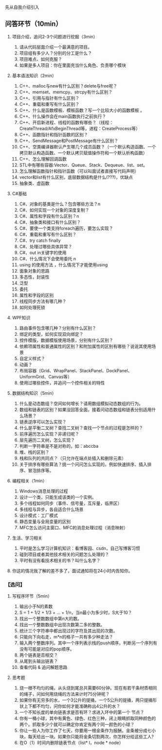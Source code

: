 先从自我介绍引入

## 问答环节（10min）
1. 项目介绍，追问2-3个问题进行挖掘（3min）
    1. 请从代码层面介绍一个最满意的项目。
    1. 项目组有多少人？分别的分工是什么？
    1. 项目难点、如何克服？
    1. 如果是多人项目：你在里面充当什么角色、负责哪个模块
1. 基本语法知识（2min）
    1. C++、malloc与new有什么区别？delete与free呢？
    1. C++、memset、memcpy、strcpy有什么区别？
    1. C++、引用与指针有什么区别？
    1. C++、重载和重写有什么区别？
    1. C++、什么是函数模板、模板函数？写一个比较大小的函数模板 。
    1. C++、什么操作会在main函数执行之前执行？
    1. C++、开启新进程、线程的函数有哪些？（线程：CreateThread/AfxBeginThread等，进程：CreateProcess等）
    1. C++、函数指针和指针函数的区别？
    1. C++、SendMessage和PostMessage有什么区别？
    1. C++、空类编译器默认产生哪几个成员函数？（一个默认构造函数、一个拷贝默认构造函数、一个默认拷贝赋值操作符和一个默认析构函数）
    1. C++、怎么理解回调函数
    1. STL中有哪些容器:Vector、Queue、Stack、Dequeue、list、set。
    1. 怎么理解函数指针和指针函数（可以叫面试者直接写代码声明）
    1. vector和list有什么区别，底层数据结构是什么(???)，优缺点 
    1. 抽象类、虚函数 
1. C#基础
    1. C#、对象的基类是什么？包含哪些方法？n
    1. C#、如何实现一个对象的深度复制？
    1. C#、属性和字段有什么区别？n
    1. C#、抽象类和接口有什么区别？
    1. C#、要使一个类支持foreach遍历，要怎么实现？
    1. C#、重载和重写有什么区别？
    1. C#、try catch finally 
    1. C#、处理过哪些具体异常？
    1. C#、out in关键字的使用
    1. C#、什么情况下会使用委托 n
    1. using 的使用方法 ，什么情况下才能使用using
    1. 面象对象的思路
    1. 多态性，封装性
    1. 泛型
    1. 委托
    1. 属性和字段的区别
    1. 线程同步方法有哪几种？
    1. 如何处理死锁
1. WPF知识
    1. 路由事件包含哪几种？分别有什么区别？
    1. 绑定的类型，如何实现双向绑定？
    1. 控件模版，数据模版使用场景，分别有什么区别？
    1. 依赖项属性和普通属性的区别？和附加属性的区别有哪些？说说其使用场景
    1. 自定义样式？
    1. 动画？
    1. 布局容器（Grid、WrapPanel、StackPanel、DockPanel、UniformGrid、Canvas等）
    1. 使用过哪些控件，并追问一个控件相关的特性
1. 数据结构知识（5min）
    1. 什么是动态数组？空间如何增长？请用数组模拟动态数组的行为。
    1. 数组和链表的区别？如果没回答全面，接着问动态数组和链表分别适用什么场景？
    1. 链表逆序可以怎么实现？
    1. 什么是平衡二叉树？查找二叉树？查找一个节点的过程是怎样的？
    1. 前序遍历怎么实现？非递归呢？
    1. 层先遍历二叉树，怎么实现？
    1. 判断一字符串是不是对称的，如：abccba
    1. 堆、栈的区别？
    1. 栈和队列的共同点？（只允许在端点处插入和删除元素）
    1. 关于排序有哪些算法？挑一个问问怎么实现的，例如快速排序、插入排序、冒泡排序等。

1. 编程相关（1min）
    1. Windows消息处理的过程
    1. 设计一个类，只能生成该类的一个实例。
    1. 多个线程如何同步（事件、信号量，互斥量，临界区）
    1. 多线程与异步，各自适合什么场景
    1. 设计模式：工厂模式
    1. 静态变量与全局变量的区别
    1. MFC怎么访问主窗口、MFC的消息处理过程（消息映射）

1. 生活、学习相关
    1. 平时是怎么学习计算机知识：看博客园、csdn，自己写博客习惯
    1. 碰到项目或者其他技术相关的问题怎么处理的？
    1. 平时有没有看技术相关的书？叫什么名字？

1. 你这的情况我了解的差不多了，面试通知将在24小时内告知你。

### 【选问】

1. 写程序环节（5min）
    1. 输出小于N的素数
    1. S = 1 + 1/2 + 1/3 + … + 1/n，当n最小为多少时，S大于10？
    1. 找出一个整数数组中第n大的数。
    1. 找出一个整数数组中出现次数第二多的整数。
    1. 统计三个字符串中都出现过的字符及其出现的次数。
    1. 只能向下向右走，m*n的格子一共有多少种走法？
    1. 输入两个整数序列。其中一个序列表示栈的push顺序，判断另一个序列有没有可能是对应的pop顺序。
    1. 两个链表是否相交？
    1. 从尾到头输出链表？
    1. 查看代码 & 追问解题思路

1. 思考题

    1. 烧一根不均匀的绳，从头烧到尾总共需要60分钟。现在有若干条材质相同的绳子，问如何用烧绳的方法来计时75分钟呢？
    1. 如果你有无穷多的水，一个3公升的提捅，一个5公升的提捅，两只提捅形状上下都不均匀，问你如何才能准确称出4公升的水？
    1. 一个不知长度的单向链表求是否有环？求进入环中的第一个 节点？
    1. 你有一桶小球，其中有黄色、绿色、红色三种，闭上眼睛抓取同种颜色的两个。抓取多少个就可以确定你肯定有两个同一颜色的小球？
    1. 你让一些人为你工作了七天，你要用一根金条作为报酬。金条被分成七小块，每天给出一块。如果你只能将金条切割两次，你怎样分给这些工人?
    1. 在O（1）时间内删除链表节点（list* l，node * node）
